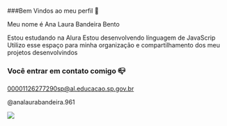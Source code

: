 ###Bem Vindos ao meu perfil 🖤

Meu nome é Ana Laura Bandeira Bento

Estou estudando na Alura
Estou desenvolvendo línguagem de JavaScrip
Utilizo esse espaço para minha organização e compartilhamento dos meu projetos desenvolvindos

### Você entrar em contato comigo 📪

00001126277290sp@al.educacao.sp.gov.br

@analaurabandeira.961

![](https://media.tenor.com/NzuEkaPxj9EAAAAi/stitch-stich.gif)
